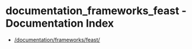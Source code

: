 # documentation_frameworks_feast - Documentation Index

- [/documentation/frameworks/feast/](./_documentation_frameworks_feast_.md)
